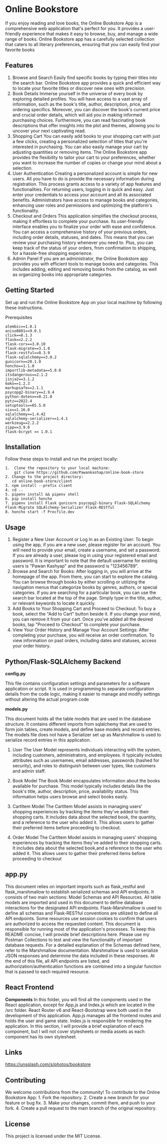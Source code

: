 # Online Bookstore

If you enjoy reading and love books, the Online Bookstore App is a comprehensive web application that's perfect for you. It provides a user-friendly experience that makes it easy to browse, buy, and manage a wide range of books. Online Bookstore app has a carefully selected collection that caters to all literary preferences, ensuring that you can easily find your favorite books

## Features

1. Browse and Search
    Easily find specific books by typing their titles into the search bar. Online Bookstore app provides a quick and efficient way to locate your favorite titles or discover new ones with precision.
2. Book Details
    Immerse yourself in the universe of every book by exploring detailed profiles. You will have access to a vast array of information, such as the book's title, author, description, price, and ordering specifics. Moreover, you can discover the book's current price and crucial order details, which will aid you in making informed purchasing choices. Furthermore, you can read fascinating book descriptions that offer insights into the plot and themes, allowing you to uncover your next captivating read.
3. Shopping Cart
    You can easily add books to your shopping cart with just a few clicks, creating a personalized selection of titles that you're interested in purchasing. You can also easily manage your cart by adjusting quantities or removing items. The Online Bookstore app provides the flexibility to tailor your cart to your preferences, whether you want to increase the number of copies or change your mind about a selection.
4. User Authentication
    Creating a personalized account is simple for new users. All you have to do is provide the necessary information during registration. This process grants access to a variety of app features and functionalities. For returning users, logging in is quick and easy. Just enter your credentials to access your account and all its associated benefits. Administrators have access to manage books and categories, enhancing user roles and permissions and optimizing the platform's functionality.
5. Checkout and Orders
   This application simplifies the checkout process, making it effortless to complete your purchase. Its user-friendly interface enables you to finalize your order with ease and confidence. You can access a comprehensive history of your previous orders, including order details, statuses, and dates. This means that you can review your purchasing history whenever you need to. Plus, you can keep track of the status of your orders, from confirmation to shipping, for a hassle-free shopping experience.
6. Admin Panel
    If you are an administrator, the Online Bookstore app provides you with efficient tools to manage books and categories. This includes adding, editing and removing books from the catalog, as well as organizing books into appropriate categories.

## Getting Started
Set up and run the Online Bookstore App on your local machine by following these instructions.

Prerequisites

    alembic==1.8.1
    aniso8601==9.0.1
    click==8.1.3
    flask==2.2.2
    flask-cors==3.0.10
    flask-migrate==3.1.0
    flask-restful==0.3.9
    flask-sqlalchemy==3.0.2
    gunicorn==20.1.0
    honcho==1.1.0
    importlib-metadata==5.0.0
    itsdangerous==2.1.2
    jinja2==3.1.2
    mako==1.2.3
    markupsafe==2.1.1
    psycopg2-binary==2.9.4
    python-dotenv==0.21.0
    pytz==2022.4
    setuptools==65.5.0
    six==1.16.0
    sqlalchemy==1.4.42
    sqlalchemy-serializer==1.4.1
    werkzeug==2.2.2
    zipp==3.9.0
    flask-bcrypt == 1.0.1

## Installation

Follow these steps to install and run the project locally:

    1.  Clone the repository to your local machine:
        git clone https://github.com/Pawankashap/online-book-store
    2. Change to the project directory: 
       cd online-book-store/client
    3. npm install --prefix client
    4. cd ..
    5. pipenv install && pipenv shell
    6. pip install honcho
    7. pipenv install Flask gunicorn psycopg2-binary Flask-SQLAlchemy Flask-Migrate SQLAlchemy-Serializer Flask-RESTful
    8. honcho start -f Procfile.dev
    
## Usage

1. Register a New User Account or Log In as an Existing User:
    To begin using the app, if you are a new user, please register for an account. You will need to provide your email, create a username, and set a password. If you are already a user, please log in using your registered email and password. It is important to note that the default username for existing users is "Pawan Kashyap" and the password is "123456789".
2. Browse and Search for Books: 
    After logging in, you will arrive at the homepage of the app. From there, you can start to explore the catalog. You can browse through books by either scrolling or utilizing the navigation menus that categorize books by genres, authors, or special categories. If you are searching for a particular book, you can use the search bar located at the top of the page. Simply type in the title, author, or relevant keywords to locate it quickly.
3. Add Books to Your Shopping Cart and Proceed to Checkout:
    To buy a book, select the "Add to Cart" button beside it. If you change your mind, you can remove it from your cart. Once you've added all the desired books, tap "Proceed to Checkout" to complete your purchase.
4. View Your Order History and Manage Your Account Settings:
    After completing your purchase, you will receive an order confirmation. To view information on past orders, including dates and statuses, access your order history.

## Python/Flask-SQLAlchemy Backend

**config.py**

This file contains configuration settings and parameters for a software application or script. It is used in programming to separate configuration details from the code logic, making it easier to manage and modify settings without altering the actual program code

**models.py**

This document holds all the table models that are used in the database structure. It contains different imports from sqlalchemy that are used to form join tables, create models, and define base models and record entries. The models file does not have a Serializer set up as Marshmallow is used to serialize record entries in this application.

1. User
The User Model represents individuals interacting with the system, including customers, administrators, and employees. It typically includes attributes such as usernames, email addresses, passwords (hashed for security), and roles to distinguish between user types, like customers and admin staff.

2. Book Model 
The Book Model encapsulates information about the books available for purchase. This model typically includes details like the book's title, author, description, price, availability status. This information helps users browse and select books easily.

3. CartItem Model 
The CartItem Model assists in managing users' shopping experiences by tracking the items they've added to their shopping carts. It includes data about the selected book, the quantity, and a reference to the user who added it. This allows users to gather their preferred items before proceeding to checkout.

4. Order Model 
The CartItem Model assists in managing users' shopping experiences by tracking the items they've added to their shopping carts. It includes data about the selected book,and a reference to the user who added it. This allows users to gather their preferred items before proceeding to checkout

## app.py

This document relies on important imports such as flask_restful and flask_marshmallow to establish serialized schemas and API endpoints. It consists of two main sections: Model Schemas and API Resources. All table models are imported and used in this document to define database interactions for the designated API endpoints. Flask-Marshmallow is used to define all schemas and Flask-RESTful conventions are utilized to define all API endpoints. Some resources use session cookies to confirm that users are authorized to access the requested content. This document is responsible for running most of the application's processes.
To keep this README concise, I will provide brief descriptions here. Please use my Postman Collections to test and view the functionality of important database requests. For a detailed explanation of the Schemas defined here, refer to the Marshmallow documentation. Marshmallow is used to serialize JSON responses and determine the data included in these responses. At the end of this file, all API endpoints are listed, and authorization/authentication functions are combined into a singular function that is passed to each required resource.


## React Frontend

**Components**
In this folder, you will find all the components used in the React application, except for App.js and Index.js which are located in the /src folder. React Router v6 and React-Bootstrap were both used in the development of this application. App.js manages all the frontend routes and holds the user and game state. Index.js is responsible for rendering the application. In this section, I will provide a brief explanation of each component, but I will not cover stylesheets or media assets as each component has its own stylesheet.


## Links

https://unsplash.com/s/photos/bookstore



## Contributing

We welcome contributions from the community! To contribute to the Online Bookstore App:
    1. Fork the repository.
    2. Create a new branch for your feature or bug fix.
    3. Make your changes, commit them, and push to your fork.
    4. Create a pull request to the main branch of the original repository.

## License
This project is licensed under the MIT License.


